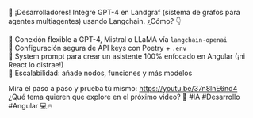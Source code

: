 🚀 ¡Desarrolladores! Integré GPT-4 en Landgraf (sistema de grafos para agentes multiagentes) usando Langchain. ¿Cómo? 👇  

🔹 Conexión flexible a GPT-4, Mistral o LLaMA vía `langchain-openai`  
🔹 Configuración segura de API keys con Poetry + `.env`  
🔹 System prompt para crear un asistente 100% enfocado en Angular (¡ni React lo distrae!)  
🔹 Escalabilidad: añade nodos, funciones y más modelos  

Mira el paso a paso y prueba tú mismo: https://youtu.be/37n8lnE6nd4  
¿Qué tema quieren que explore en el próximo video? 👀 #IA #Desarrollo #Angular 💻🔥
